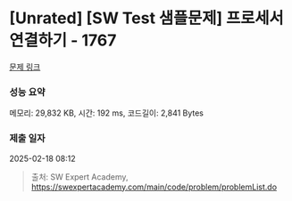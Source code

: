 # [Unrated] [SW Test 샘플문제] 프로세서 연결하기 - 1767 

[문제 링크](https://swexpertacademy.com/main/code/problem/problemDetail.do?contestProbId=AV4suNtaXFEDFAUf) 

### 성능 요약

메모리: 29,832 KB, 시간: 192 ms, 코드길이: 2,841 Bytes

### 제출 일자

2025-02-18 08:12



> 출처: SW Expert Academy, https://swexpertacademy.com/main/code/problem/problemList.do